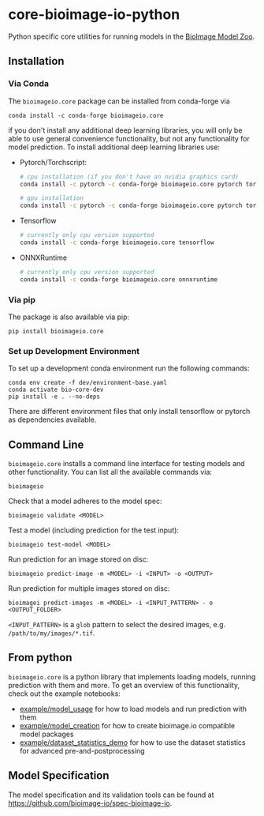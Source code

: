 # core-bioimage-io-python

Python specific core utilities for running models in the [BioImage Model Zoo](https://bioimage.io).

## Installation

### Via Conda

The `bioimageio.core` package can be installed from conda-forge via
```
conda install -c conda-forge bioimageio.core
```
if you don't install any additional deep learning libraries, you will only be able to use general convenience functionality, but not any functionality for model prediction.
To install additional deep learning libraries use:

* Pytorch/Torchscript:
  ```bash
  # cpu installation (if you don't have an nvidia graphics card)
  conda install -c pytorch -c conda-forge bioimageio.core pytorch torchvision cpuonly

  # gpu installation
  conda install -c pytorch -c conda-forge bioimageio.core pytorch torchvision cudatoolkit
  ```

* Tensorflow
  ```bash
  # currently only cpu version supported
  conda install -c conda-forge bioimageio.core tensorflow
  ```

* ONNXRuntime
  ```bash
  # currently only cpu version supported
  conda install -c conda-forge bioimageio.core onnxruntime
  ```
  
### Via pip

The package is also available via pip:
```
pip install bioimageio.core
```

### Set up Development Environment

To set up a development conda environment run the following commands:
```
conda env create -f dev/environment-base.yaml
conda activate bio-core-dev
pip install -e . --no-deps
```

There are different environment files that only install tensorflow or pytorch as dependencies available.

## Command Line

`bioimageio.core` installs a command line interface for testing models and other functionality. You can list all the available commands via:
```
bioimageio
```

Check that a model adheres to the model spec:
```
bioimageio validate <MODEL>
```

Test a model (including prediction for the test input):
```
bioimageio test-model <MODEL>
```

Run prediction for an image stored on disc:
```
bioimageio predict-image -m <MODEL> -i <INPUT> -o <OUTPUT>
```

Run prediction for multiple images stored on disc:
```
bioimagei predict-images -m <MODEL> -i <INPUT_PATTERN> - o <OUTPUT_FOLDER>
```
`<INPUT_PATTERN>` is a `glob` pattern to select the desired images, e.g. `/path/to/my/images/*.tif`.


## From python

`bioimageio.core` is a python library that implements loading models, running prediction with them and more.
To get an overview of this functionality, check out the example notebooks:
- [example/model_usage](https://github.com/bioimage-io/core-bioimage-io-python/blob/main/example/model_usage.ipynb) for how to load models and run prediction with them
- [example/model_creation](https://github.com/bioimage-io/core-bioimage-io-python/blob/main/example/model_creation.ipynb) for how to create bioimage.io compatible model packages
- [example/dataset_statistics_demo](https://github.com/bioimage-io/core-bioimage-io-python/blob/main/example/dataset_statistics_demo.ipynb) for how to use the dataset statistics for advanced pre-and-postprocessing

## Model Specification

The model specification and its validation tools can be found at https://github.com/bioimage-io/spec-bioimage-io.
